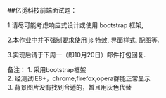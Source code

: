 ##亿觅科技前端面试题：

1.请尽可能考虑响应式设计或使用 bootstrap 框架,

2.本作业中并不强制要求使用 js 特效, 界面样式, 配图等.

3.实现后请于下周一（即10月20日）邮件打包回复.



备注： 1. 采用bootstrap框架   
      2. 经测试IE8+，chrome,firefox,opera群能正常显示  
      3. 背景图片没有找到合适的，暂且用灰色代替